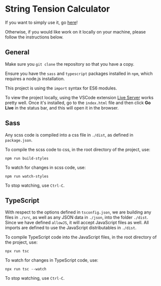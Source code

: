 # String Tension Calculator

If you want to simply use it, go [here](https://kyletaylorlange.github.io/StringTensionCalculator/)!

Otherwise, if you would like work on it locally on your machine, please follow the instructions below.

## General

Make sure you `git clone` the repository so that you have a copy.

Ensure you have the `sass` and `typescript` packages installed in `npm`, which requires a node.js installation.

This project is using the `import` syntax for ES6 modules.

To view the project locally, using the VSCode extension [Live Server](https://marketplace.visualstudio.com/items?itemName=ritwickdey.LiveServer) works pretty well. Once it's installed, go to the `index.html` file and then click **Go Live** in the status bar, and this will open it in the browser.

## Sass

Any scss code is compiled into a css file in `./dist`, as defined in `package.json`.

To compile the scss code to css, in the root directory of the project, use:
```
npm run build-styles
```

To watch for changes in scss code, use:
```
npm run watch-styles
```

To stop watching, use `Ctrl-C`.

## TypeScript

With respect to the options defined in `tsconfig.json`, we are building any files in `./src`, as well as any JSON data in `./json`, into the folder `./dist`. Since we have defined `allowJS`, it will accept JavaScript files as well. All imports are defined to use the JavaScript distributables in `./dist`.

To compile TypeScript code into the JavaScript files, in the root directory of the project, use:
```
npx run tsc
```

To watch for changes in TypeScript code, use:
```
npx run tsc --watch
```

To stop watching, use `Ctrl-C`.
